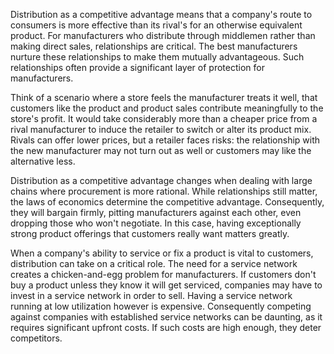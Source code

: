 Distribution as a competitive advantage means that a company's route to consumers is more effective than its rival's for an otherwise equivalent product. For manufacturers who distribute through middlemen rather than making direct sales, relationships are critical. The best manufacturers nurture these relationships to make them mutually advantageous. Such relationships often provide a significant layer of protection for manufacturers.

Think of a scenario where a store feels the manufacturer treats it well, that customers like the product and product sales contribute meaningfully to the store's profit. It would take considerably more than a cheaper price from a rival manufacturer to induce the retailer to switch or alter its product mix. Rivals can offer lower prices, but a retailer faces risks: the relationship with the new manufacturer may not turn out as well or customers may like the alternative less.

Distribution as a competitive advantage changes when dealing with large chains where procurement is more rational. While relationships still matter, the laws of economics determine the competitive advantage. Consequently, they will bargain firmly, pitting manufacturers against each other, even dropping those who won't negotiate. In this case, having exceptionally strong product offerings that customers really want matters greatly.

When a company's ability to service or fix a product is vital to customers, distribution can take on a critical role. The need for a service network creates a chicken-and-egg problem for manufacturers. If customers don't buy a product unless they know it will get serviced, companies may have to invest in a service network in order to sell. Having a service network running at low utilization however is expensive. Consequently competing against companies with established service networks can be daunting, as it requires significant upfront costs. If such costs are high enough, they deter competitors.